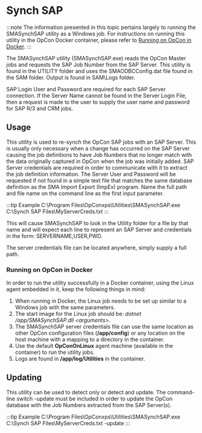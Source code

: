 # Synch SAP

:::note
The information presented in this topic pertains largely to running the SMASynchSAP utility as a Windows job. For instructions on running this utility in the OpCon Docker container, please refer to [Running on OpCon in Docker](#Running).
:::

The SMASynchSAP utility (SMASynchSAP.exe) reads the
OpCon Master jobs and requests the SAP Job
Number from the SAP Server. This utility is found in the UTILITY folder
and uses the SMAODBCConfig.dat file found in the SAM folder. Output is
found in SAM\\Logs folder.

SAP Login User and Password are required for each SAP Server connection.
If the Server Name cannot be found in the Server Login File, then a
request is made to the user to supply the user name and password for SAP
R/3 and CRM jobs.

## Usage

This utility is used to re-synch the OpCon
SAP jobs with an SAP Server. This is usually only necessary when a
change has occurred on the SAP Server causing the job definitions to
have Job Numbers that no longer match with the data originally captured
in OpCon when the job was initially added. SAP Server credentials are
required in order to communicate with it to extract the job definition
information. The Server User and Password will be requested if not found
in a simple text file that matches the same database definition as the
SMA Import Export (ImpEx) program. Name the full path and file name on
the command line as the first input parameter.

:::tip Example
C:\\Program Files\\OpConxps\\Utilities\\SMASynchSAP.exe C:\\Synch SAP Files\\MyServerCreds.txt
:::

This will cause SMASynchSAP to look in the Utility folder for a file by
that name and will expect each line to represent an SAP Server and
credentials in the form: SERVERNAME,USER,PWD.

The server credentials file can be located anywhere, simply supply a
full path.

### Running on OpCon in Docker

In order to run the utility successfully in a Docker container, using
the Linux agent embedded in it, keep the following things in mind:

1. When running in Docker, the Linux job needs to be set up similar to
    a Windows job with the same parameters.
2. The start image for the Linux job should be: *dotnet
    /app/SMASynchSAP.dll <arguments\>*.
3. The SMASynchSAP server credentials file can use the same location as
    other OpCon configuration files
    (**/app/config**) or any location on the host machine with a mapping
    to a directory in the container.
4. Use the default **OpConOnLinux** agent machine (available in the
    container) to run the utility jobs.
5. Logs are found in **/app/log/Utilities** in the container.

## Updating

This utility can be used to detect only or detect and update. The
command-line switch -update must be included in order to update the
OpCon database with the Job Numbers extracted
from the SAP Server(s).

:::tip Example
C:\\Program Files\\OpConxps\\Utilities\\SMASynchSAP.exe C:\\Synch SAP Files\\MyServerCreds.txt -update
:::
